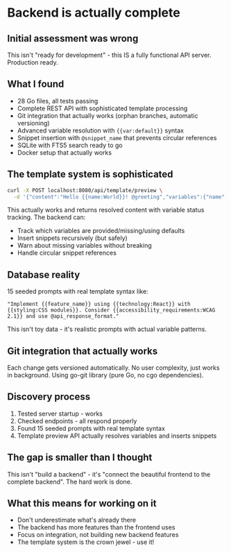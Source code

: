 # Backend is actually complete

## Initial assessment was wrong
This isn't "ready for development" - this IS a fully functional API server. Production ready.

## What I found
- 28 Go files, all tests passing
- Complete REST API with sophisticated template processing
- Git integration that actually works (orphan branches, automatic versioning)
- Advanced variable resolution with `{{var:default}}` syntax
- Snippet insertion with `@snippet_name` that prevents circular references
- SQLite with FTS5 search ready to go
- Docker setup that actually works

## The template system is sophisticated
```bash
curl -X POST localhost:8080/api/template/preview \
  -d '{"content":"Hello {{name:World}}! @greeting","variables":{"name":"Alice"}}'
```
This actually works and returns resolved content with variable status tracking. The backend can:
- Track which variables are provided/missing/using defaults
- Insert snippets recursively (but safely)
- Warn about missing variables without breaking
- Handle circular snippet references

## Database reality
15 seeded prompts with real template syntax like:
```
"Implement {{feature_name}} using {{technology:React}} with {{styling:CSS modules}}. Consider {{accessibility_requirements:WCAG 2.1}} and use @api_response_format."
```

This isn't toy data - it's realistic prompts with actual variable patterns.

## Git integration that actually works
Each change gets versioned automatically. No user complexity, just works in background. Using go-git library (pure Go, no cgo dependencies).

## Discovery process
1. Tested server startup - works
2. Checked endpoints - all respond properly
3. Found 15 seeded prompts with real template syntax
4. Template preview API actually resolves variables and inserts snippets

## The gap is smaller than I thought
This isn't "build a backend" - it's "connect the beautiful frontend to the complete backend". The hard work is done.

## What this means for working on it
- Don't underestimate what's already there
- The backend has more features than the frontend uses
- Focus on integration, not building new backend features
- The template system is the crown jewel - use it!